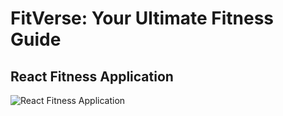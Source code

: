 # FitVerse: Your Ultimate Fitness Guide

## React Fitness Application

![React Fitness Application](https://i.ibb.co/Yt9spGc/image.png)



